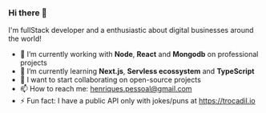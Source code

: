 ### Hi there 👋

I'm fullStack developer and a enthusiastic about digital businesses around the world!

- 🔭 I’m currently working with <strong>Node</strong>, <strong>React</strong> and <strong>Mongodb</strong> on professional projects
- 🌱 I’m currently learning <strong>Next.js</strong>, <strong>Servless ecossystem</strong> and <strong>TypeScript</strong>
- 👯 I want to start collaborating on open-source projects
- 📫 How to reach me: henriques.pessoal@gmail.com
- ⚡ Fun fact: I have a public API only with jokes/puns at https://trocadil.io

